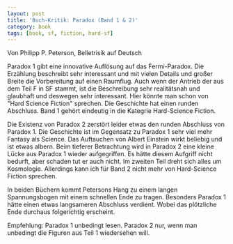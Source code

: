 ```yaml
---
layout: post
title: 'Buch-Kritik: Paradox (Band 1 & 2)'
category: book
tags: [book, sf, fiction, hard-sf]
---
```


Von Philipp P. Peterson, Belletrisik auf Deutsch

Paradox 1 gibt eine innovative Auflösung auf das Fermi-Paradox. Die Erzählung beschreibt sehr interessant und mit vielen Details und großer Breite die Vorbereitung auf einen Raumflug. Auch wenn der Antrieb der aus dem Teil F in SF stammt, ist die Beschreibung sehr realitätsnah und glaubhaft und deswegen sehr interessant. Hier könnte man schon von "Hard Science Fiction" sprechen. Die Geschichte hat einen runden Abschluss. Band 1 gehört eindeutig in die Kategrie Hard-Science Fiction.

Die Existenz von Paradox 2 zerstört leider etwas den runden Abschluss von Paradox 1. Die Geschichte ist im Gegensatz zu Paradox 1 sehr viel mehr Fantasy als Science. Das Auftauchen von Albert Einstein wirkt beliebig und ist etwas albern. Beim tieferer Betrachtung wird in Paradox 2 eine kleine Lücke aus Paradox 1 wieder aufgegriffen. Es hätte diesem Aufgriff nicht bedurft, aber schaden tut er auch nicht. Im zweiten Teil dreht sich alles um Kosmologie. Allerdings kann ich für Band 2 nicht mehr von Hard-Science Fiction sprechen.

In beiden Büchern kommt Petersons Hang zu einem langen Spannungsbogen mit einem schnellen Ende zu tragen. Besonders Paradox 1 hätte einen etwas langsameren Abschluss verdient. Wobei das plötzliche Ende durchaus folgerichtig erscheint.

Empfehlung: Paradox 1 unbedingt lesen. Paradox 2 nur, wenn man unbedingt die Figuren aus Teil 1 wiedersehen will. 
